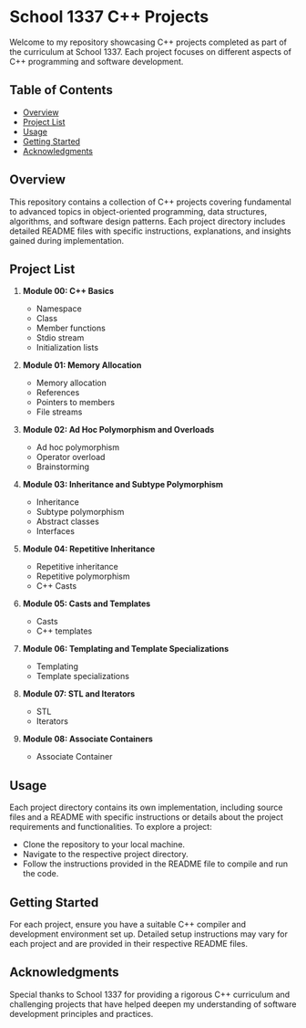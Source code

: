 # School 1337 C++ Projects

Welcome to my repository showcasing C++ projects completed as part of the curriculum at School 1337. Each project focuses on different aspects of C++ programming and software development.

## Table of Contents

- [Overview](#overview)
- [Project List](#project-list)
- [Usage](#usage)
- [Getting Started](#getting-started)
- [Acknowledgments](#acknowledgments)

## Overview

This repository contains a collection of C++ projects covering fundamental to advanced topics in object-oriented programming, data structures, algorithms, and software design patterns. Each project directory includes detailed README files with specific instructions, explanations, and insights gained during implementation.

## Project List

1. **Module 00: C++ Basics**
   - Namespace
   - Class
   - Member functions
   - Stdio stream
   - Initialization lists

2. **Module 01: Memory Allocation**
   - Memory allocation
   - References
   - Pointers to members
   - File streams

3. **Module 02: Ad Hoc Polymorphism and Overloads**
   - Ad hoc polymorphism
   - Operator overload
   - Brainstorming

4. **Module 03: Inheritance and Subtype Polymorphism**
   - Inheritance
   - Subtype polymorphism
   - Abstract classes
   - Interfaces

5. **Module 04: Repetitive Inheritance**
   - Repetitive inheritance
   - Repetitive polymorphism
   - C++ Casts

6. **Module 05: Casts and Templates**
   - Casts
   - C++ templates

7. **Module 06: Templating and Template Specializations**
   - Templating
   - Template specializations

8. **Module 07: STL and Iterators**
   - STL
   - Iterators

9. **Module 08: Associate Containers**
   - Associate Container

## Usage

Each project directory contains its own implementation, including source files and a README with specific instructions or details about the project requirements and functionalities. To explore a project:

- Clone the repository to your local machine.
- Navigate to the respective project directory.
- Follow the instructions provided in the README file to compile and run the code.

## Getting Started

For each project, ensure you have a suitable C++ compiler and development environment set up. Detailed setup instructions may vary for each project and are provided in their respective README files.


## Acknowledgments

Special thanks to School 1337 for providing a rigorous C++ curriculum and challenging projects that have helped deepen my understanding of software development principles and practices.
